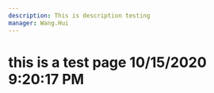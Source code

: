 ```yaml
---
description: This is description testing
manager: Wang.Hui
---
```

# this is a test page 10/15/2020 9:20:17 PM